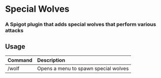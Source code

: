 # **Special Wolves**

### A Spigot plugin that adds special wolves that perform various attacks

## **Usage**

| Command | Description                          |
|:--------|:-------------------------------------|
| /wolf   | Opens a menu to spawn special wolves |